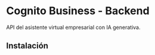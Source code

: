 # Cognito Business - Backend

API del asistente virtual empresarial con IA generativa.

## Instalación

